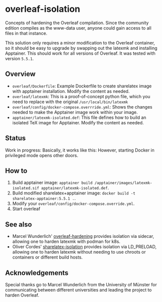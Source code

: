 # overleaf-isolation
Concepts of hardening the Overleaf compilation. Since the community edition compiles as the www-data user, anyone could gain access to all files in that instance.

This solution only requires a minor modification to the Overleaf container, so it should be easy to upgrade by swapping out the latexmk and installing Apptainer. This should work for all versions of Overleaf. It was tested with version ```5.5.1```.

## Overview
- ```overleaf/Dockerfile```: Example Dockerfile to create sharelatex image with apptainer installation. Modify the content as needed.
- ```overleaf/latexmk```: This is a proof-of-concept python file, which you need to replace with the original ```/usr/local/bin/latexmk```
- ```overleaf/config/docker-compose.overrride.yml```: Shows the changes needed to make the Apptainer image work within your image.
- ```apptainer/latexmk-isolated.def```: This file defines how to build an isolated TeX image for Apptainer. Modify the content as needed.

## Status
Work in progress: Basically, it works like this: However, starting Docker in privileged mode opens other doors.

## How to
1. Build apptainer image: ```apptainer build /apptainer/images/latexmk-isolated.sif apptainer/latexmk-isolated.def```.
2. Build modified sharelatex+apptainer image: ```docker build -t sharelatex-apptainer:5.5.1 .```.
3. Modify your ```overleaf/config/docker-compose.override.yml```.
4. Start overleaf

## See also
- Marcel Wunderlich' <a href="https://github.com/Deaddy/overleaf-hardening">overleaf-hardening</a> provides isolation via sidecar, allowing one to harden latexmk with podman for k8s.
- Oliver Cordes' <a href="https://github.com/ocordes/sharelatex-isolation">sharelatex-isolation</a> provides isolation via LD_PRELOAD, allowing one to harden latexmk without needing to use chroots or containers or different build hosts.

## Acknowledgements
Special thanks go to Marcel Wunderlich from the University of Münster for communicating between different universities and leading the project to harden Overleaf.